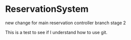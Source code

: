 # ReservationSystem

new change for main
reservation controller branch
stage 2

This is a test to see if I understand how to use git.
